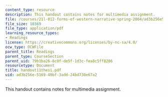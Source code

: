 ```yaml
---
content_type: resource
description: This handout contains notes for multimedia assignment.
file: /courses/21l-012-forms-of-western-narrative-spring-2004/ad3b256e516940bf3add24bd730e67a2_handout11thesi.pdf
file_size: 10369
file_type: application/pdf
learning_resource_types:
- Readings
license: https://creativecommons.org/licenses/by-nc-sa/4.0/
ocw_type: OCWFile
parent_title: Readings
parent_type: CourseSection
parent_uid: 79b1ba26-8c0f-de5f-1d3c-fea8c5ff8286
resourcetype: Document
title: handout11thesi.pdf
uid: ad3b256e-5169-40bf-3add-24bd730e67a2
---
```

This handout contains notes for multimedia assignment.